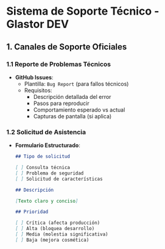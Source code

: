 # Sistema de Soporte Técnico - Glastor DEV

## 1. Canales de Soporte Oficiales

### 1.1 Reporte de Problemas Técnicos

- **GitHub Issues**:
  - Plantilla: `Bug Report` (para fallos técnicos)
  - Requisitos:
    - Descripción detallada del error
    - Pasos para reproducir
    - Comportamiento esperado vs actual
    - Capturas de pantalla (si aplica)

### 1.2 Solicitud de Asistencia

- **Formulario Estructurado**:

  ```markdown
  ## Tipo de solicitud

  [ ] Consulta técnica
  [ ] Problema de seguridad
  [ ] Solicitud de características

  ## Descripción

  [Texto claro y conciso]

  ## Prioridad

  [ ] Crítica (afecta producción)
  [ ] Alta (bloquea desarrollo)
  [ ] Media (molestia significativa)
  [ ] Baja (mejora cosmética)
  ```
